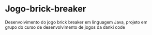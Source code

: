 # Jogo-brick-breaker
Desenvolvimento do jogo brick breaker em linguagem Java, projeto em grupo do curso de desenvolvimento de jogos da danki code
